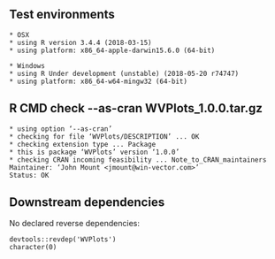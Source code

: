 

## Test environments

    * OSX
    * using R version 3.4.4 (2018-03-15)
    * using platform: x86_64-apple-darwin15.6.0 (64-bit)

    * Windows
    * using R Under development (unstable) (2018-05-20 r74747)
    * using platform: x86_64-w64-mingw32 (64-bit)

## R CMD check --as-cran WVPlots_1.0.0.tar.gz 

    * using option ‘--as-cran’
    * checking for file ‘WVPlots/DESCRIPTION’ ... OK
    * checking extension type ... Package
    * this is package ‘WVPlots’ version ‘1.0.0’
    * checking CRAN incoming feasibility ... Note_to_CRAN_maintainers
    Maintainer: ‘John Mount <jmount@win-vector.com>’
    Status: OK

## Downstream dependencies

  No declared reverse dependencies:

    devtools::revdep('WVPlots')
    character(0)
